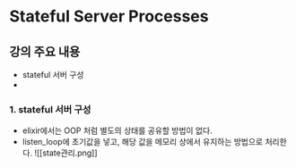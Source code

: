 # Stateful Server Processes

## 강의 주요 내용

* stateful 서버 구성
* 

### 1. stateful 서버 구성

* elixir에서는 OOP 처럼 별도의 상태를 공유할 방법이 없다.
* listen_loop에 초기값을 넣고, 해당 값을 메모리 상에서 유지하는 방법으로 처리한다.
![[state관리.png]]